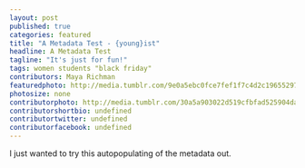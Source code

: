 ```yaml
---
layout: post
published: true
categories: featured
title: "A Metadata Test - {young}ist"
headline: A Metadata Test
tagline: "It's just for fun!"
tags: women students "black friday"
contributors: Maya Richman
featuredphoto: http://media.tumblr.com/9e0a5ebc0fce7fef1f7c4d2c19655297/tumblr_inline_mvhw7xDuZM1rkj9dw.jpg
photosize: none
contributorphoto: http://media.tumblr.com/30a5a903022d519cfbfad525904da6dd/tumblr_inline_mocar7RARS1rkj9dw.jpg
contributorshortbio: undefined
contributortwitter: undefined
contributorfacebook: undefined
---
```


I just wanted to try this autopopulating of the metadata out.